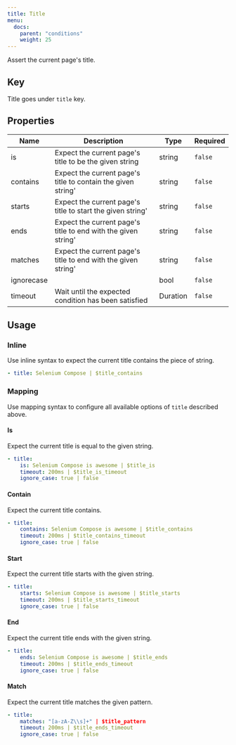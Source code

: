```yaml
---
title: Title
menu:
  docs:
    parent: "conditions"
    weight: 25
---
```


Assert the current page's title.
## Key

Title goes under `title` key.

## Properties

Name|Description|Type|Required
---|---|---|---
is|Expect the current page's title to be the given string|string|`false`
contains|Expect the current page's title to contain the given string'|string|`false`
starts|Expect the current page's title to start the given string'|string|`false`
ends|Expect the current page's title to end with the given string'|string|`false`
matches|Expect the current page's title to end with the given string'|string|`false`
ignorecase||bool|`false`
timeout|Wait until the expected condition has been satisfied|Duration|`false`

## Usage

### Inline

Use inline syntax to expect the current title contains the piece of string.
```yaml
- title: Selenium Compose | $title_contains
```

### Mapping

Use mapping syntax to configure all available options of `title` described above.
#### Is

Expect the current title is equal to the given string.
```yaml
- title:
    is: Selenium Compose is awesome | $title_is
    timeout: 200ms | $title_is_timeout
    ignore_case: true | false
```

#### Contain

Expect the current title contains.
```yaml
- title:
    contains: Selenium Compose is awesome | $title_contains
    timeout: 200ms | $title_contains_timeout
    ignore_case: true | false
```

#### Start

Expect the current title starts with the given string.
```yaml
- title:
    starts: Selenium Compose is awesome | $title_starts
    timeout: 200ms | $title_starts_timeout
    ignore_case: true | false
```

#### End

Expect the current title ends with the given string.
```yaml
- title:
    ends: Selenium Compose is awesome | $title_ends
    timeout: 200ms | $title_ends_timeout
    ignore_case: true | false
```

#### Match

Expect the current title matches the given pattern.
```yaml
- title:
    matches: "[a-zA-Z\\s]+" | $title_pattern
    timeout: 200ms | $title_ends_timeout
    ignore_case: true | false
```
